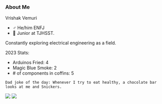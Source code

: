 ### About Me

Vrishak Vemuri 
- ♂️ He/him ENFJ
- 📓 Junior at TJHSST.

Constantly exploring electrical engineering as a field.

2023 Stats:
- Arduinos Fried: 4 
- Magic Blue Smoke: 2
- \# of components in coffins: 5
 


```
Dad joke of the day: Whenever I try to eat healthy, a chocolate bar looks at me and Snickers.
```
<!-- [![Vrishak's GitHub stats](https://github-readme-stats.vercel.app/api?username=vninja007)](https://github.com/anuraghazra/github-readme-stats) <br/> -->
![](https://komarev.com/ghpvc/?username=vninja007)
![](https://github.com/vninja007/vninja007/blob/output/github-contribution-grid-snake2.svg)
